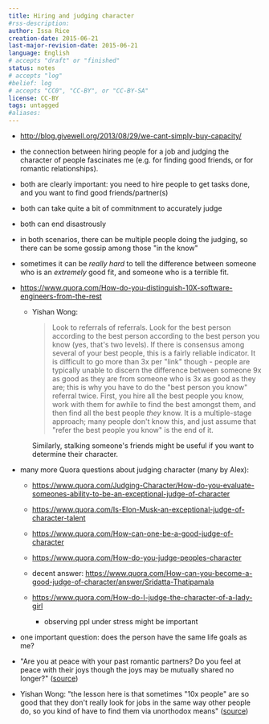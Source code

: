 ```yaml
---
title: Hiring and judging character
#rss-description: 
author: Issa Rice
creation-date: 2015-06-21
last-major-revision-date: 2015-06-21
language: English
# accepts "draft" or "finished"
status: notes
# accepts "log"
#belief: log
# accepts "CC0", "CC-BY", or "CC-BY-SA"
license: CC-BY
tags: untagged
#aliases: 
---
```


- <http://blog.givewell.org/2013/08/29/we-cant-simply-buy-capacity/>
- the connection between hiring people for a job and judging the
  character of people fascinates me (e.g. for finding good friends, or
  for romantic relationships).
- both are clearly important: you need to hire people to get tasks done,
  and you want to find good friends/partner(s)
- both can take quite a bit of commitnment to accurately judge
- both can end disastrously
- in both scenarios, there can be multiple people doing the judging, so
  there can be some gossip among those "in the know"
- sometimes it can be *really hard* to tell the difference between
  someone who is an *extremely* good fit, and someone who is a terrible
  fit.
- <https://www.quora.com/How-do-you-distinguish-10X-software-engineers-from-the-rest>

    - Yishan Wong:

        > Look to referrals of referrals.  Look for the best person
        > according to the best person according to the best person you
        > know (yes, that's two levels).  If there is consensus among
        > several of your best people, this is a fairly reliable
        > indicator.  It is difficult to go more than 3x per "link"
        > though - people are typically unable to discern the difference
        > between someone 9x as good as they are from someone who is 3x
        > as good as they are; this is why you have to do the "best
        > person you know" referral twice.  First, you hire all the best
        > people you know, work with them for awhile to find the best
        > amongst them, and then find all the best people *they* know. 
        > It is a multiple-stage approach; many people don't know this,
        > and just assume that "refer the best people you know" is the
        > end of it.

        Similarly, stalking someone's friends might be useful if you
        want to determine their character.

- many more Quora questions about judging character (many by Alex):

    - <https://www.quora.com/Judging-Character/How-do-you-evaluate-someones-ability-to-be-an-exceptional-judge-of-character>
    - <https://www.quora.com/Is-Elon-Musk-an-exceptional-judge-of-character-talent>
    - <https://www.quora.com/How-can-one-be-a-good-judge-of-character>
    - <https://www.quora.com/How-do-you-judge-peoples-character>
    - decent answer: <https://www.quora.com/How-can-you-become-a-good-judge-of-character/answer/Sridatta-Thatipamala>
    - <https://www.quora.com/How-do-I-judge-the-character-of-a-lady-girl>

        - observing ppl under stress might be important

- one important question: does the person have the same life goals as me?

- "Are you at peace with your past romantic partners? Do you feel at peace with their joys though the joys may be mutually shared no longer?" ([source](https://www.quora.com/What-single-question-would-you-ask-someone-if-you-were-trying-to-find-out-if-they-are-a-good-person/answer/Chantal-Murthy-1))

- Yishan Wong: "the lesson here is that sometimes "10x people" are so good that they don't really look for jobs in the same way other people do, so you kind of have to find them via unorthodox means" ([source](https://www.quora.com/What-is-the-best-way-to-indicate-in-a-job-posting-that-youre-looking-for-10x-or-ninja-type-people/answer/Yishan-Wong))

